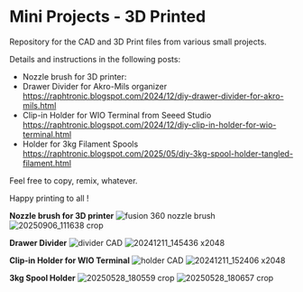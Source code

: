 # Mini Projects - 3D Printed

Repository for the CAD and 3D Print files from various small projects.

Details and instructions in the following posts:
* Nozzle brush for 3D printer: 
* Drawer Divider for Akro-Mils organizer https://raphtronic.blogspot.com/2024/12/diy-drawer-divider-for-akro-mils.html
* Clip-in Holder for WIO Terminal from Seeed Studio https://raphtronic.blogspot.com/2024/12/diy-clip-in-holder-for-wio-terminal.html
* Holder for 3kg Filament Spools https://raphtronic.blogspot.com/2025/05/diy-3kg-spool-holder-tangled-filament.html

Feel free to copy, remix, whatever.

Happy printing to all !

**Nozzle brush for 3D printer**
![fusion 360 nozzle brush](https://github.com/user-attachments/assets/2d49f70d-3d97-4f43-97fa-67623f064a73)
![20250906_111638 crop](https://github.com/user-attachments/assets/b699c7dc-bc41-4032-8700-c4ccb1d9f799)

**Drawer Divider**
![divider CAD](https://github.com/user-attachments/assets/6be9e195-4bea-4c1a-8d0e-5c0c8ffdb1e1)
![20241211_145436 x2048](https://github.com/user-attachments/assets/ece5ee29-a313-4d5c-92b3-454126f8e386)

**Clip-in Holder for WIO Terminal**
![holder CAD](https://github.com/user-attachments/assets/d291f151-1b1f-4616-8185-e05655683a32)
![20241211_152406 x2048](https://github.com/user-attachments/assets/66f15c26-7625-4f63-8bdb-9c494a9d9116)

**3kg Spool Holder**
![20250528_180559 crop](https://github.com/user-attachments/assets/0bf91369-60e9-4055-83cf-59eabe5c935c)
![20250528_180657 crop](https://github.com/user-attachments/assets/fc8ad682-82cb-4c8b-a012-3f26c6b6ab99)
